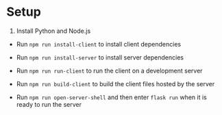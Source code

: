 # Setup

1. Install Python and Node.js

- Run `npm run install-client` to install client dependencies

- Run `npm run install-server` to install server dependencies

- Run `npm run run-client` to run the client on a development server

- Run `npm run build-client` to build the client files hosted by the server

- Run `npm run open-server-shell` and then enter `flask run` when it is ready to run the server
